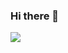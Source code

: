 ### Hi there 👋

<a href = "https://streetlamplee.github.io/" target="_blank"><img src = "https://img.shields.io/badge/BLOG-000000?style=flat-square&logo=GitHub&logoColor=FFFFFF"/></a>

<!--
**streetlamplee/streetlamplee** is a ✨ _special_ ✨ repository because its `README.md` (this file) appears on your GitHub profile.

Here are some ideas to get you started:

- 🔭 I’m currently working on ...
- 🌱 I’m currently learning ...
- 👯 I’m looking to collaborate on ...
- 🤔 I’m looking for help with ...
- 💬 Ask me about ...
- 📫 How to reach me: ...
- 😄 Pronouns: ...
- ⚡ Fun fact: ...
-->
